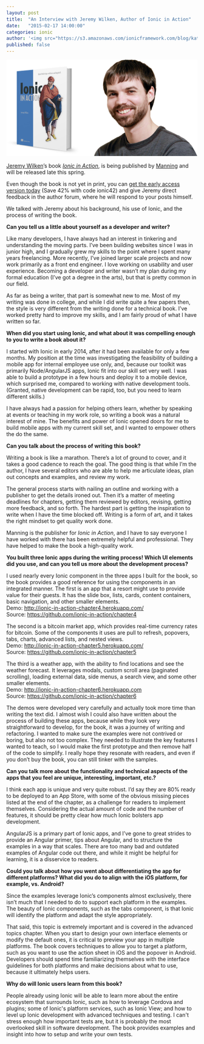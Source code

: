 ```yaml
---
layout: post
title:  "An Interview with Jeremy Wilken, Author of Ionic in Action"
date:   "2015-02-17 14:00:00"
categories: ionic
author: '<img src="https://s3.amazonaws.com/ionicframework.com/blog/katie-md.jpg" class="author-icon">Katie'
published: false
---
```


![Ionic in Action](/img/blog/ionic-in-action-header.jpg)

[Jeremy Wilken](https://twitter.com/gnomeontherun)’s book <i>[Ionic in Action](http://ionicinaction.com)</i>, is being published by [Manning](http://manning.com/wilken) and will be released late this spring. 

Even though the book is not yet in print, you can [get the early access version today](http://ionicinaction.com) (Save 42% with code ionic42) and give Jeremy direct feedback in the author forum, where he will respond to your posts himself. 

We talked with Jeremy about his background, his use of Ionic, and the process of writing the book. 

<!-- more --> 
<b>Can you tell us a little about yourself as a developer and writer?</b> 

Like many developers, I have always had an interest in tinkering and understanding the moving parts. I’ve been building websites since I was in junior high, and I gradually grew my skills to the point where I spent many years freelancing. More recently, I’ve joined larger scale projects and now work primarily as a front end engineer. I love working on usability and user experience. Becoming a developer and writer wasn’t my plan during my formal education (I’ve got a degree in the arts), but that is pretty common in our field.

As far as being a writer, that part is somewhat new to me. Most of my writing was done in college, and while I did write quite a few papers then, the style is very different from the writing done for a technical book. I’ve worked pretty hard to improve my skills, and I am fairly proud of what I have written so far.

<b>When did you start using Ionic, and what about it was compelling enough to you to write a book about it?</b>

I started with Ionic in early 2014, after it had been available for only a few months. My position at the time was investigating the feasibility of building a mobile app for internal employee use only, and, because our toolkit was primarily Node/AngularJS apps, Ionic fit into our skill set very well. I was able to build a prototype in a few hours and deploy it to a mobile device, which surprised me, compared to working with native development tools. (Granted, native development can be rapid, too, but you need to learn different skills.)

I have always had a passion for helping others learn, whether by speaking at events or teaching in my work role, so writing a book was a natural interest of mine. The benefits and power of Ionic opened doors for me to build mobile apps with my current skill set, and I wanted to empower others the do the same.

<b>Can you talk about the process of writing this book?</b> 

Writing a book is like a marathon. There’s a lot of ground to cover, and it takes a good cadence to reach the goal. The good thing is that while I’m the author, I have several editors who are able to help me articulate ideas, plan out concepts and examples, and review my work. 

The general process starts with nailing an outline and working with a publisher to get the details ironed out. Then it’s a matter of meeting deadlines for chapters, getting them reviewed by editors, revising, getting more feedback, and so forth. The hardest part is getting the inspiration to write when I have the time blocked off. Writing is a form of art, and it takes the right mindset to get quality work done.

Manning is the publisher for <i>Ionic in Action</i>, and I have to say everyone I have worked with there has been extremely helpful and professional. They have helped to make the book a high-quality work.

<b>You built three Ionic apps during the writing process! Which UI elements did you use, and can you tell us more about the development process?</b>

I used nearly every Ionic component in the three apps I built for the book, so the book provides a good reference for using the components in an integrated manner.
The first is an app that a resort might use to provide value for their guests. It has the slide box, lists, cards, content containers, basic navigation, and other smaller elements.<br> 
Demo: http://ionic-in-action-chapter4.herokuapp.com/<br>
Source: https://github.com/ionic-in-action/chapter4 

The second is a bitcoin market app, which provides real-time currency rates for bitcoin. Some of the components it uses are pull to refresh, popovers, tabs, charts, advanced lists, and nested views.<br> 
Demo: http://ionic-in-action-chapter5.herokuapp.com/<br>
Source: https://github.com/ionic-in-action/chapter5 

The third is a weather app, with the ability to find locations and see the weather forecast. It leverages modals, custom scroll area (paginated scrolling), loading external data, side menus, a search view, and some other smaller elements.<br> 
Demo: http://ionic-in-action-chapter6.herokuapp.com<br>
Source: https://github.com/ionic-in-action/chapter6 

The demos were developed very carefully and actually took more time than writing the text did. I almost wish I could also have written about the process of building these apps, because while they look very straightforward to develop, for the book, it was a journey of writing and refactoring. I wanted to make sure the examples were not contrived or boring, but also not too complex. They needed to illustrate the key features I wanted to teach, so I would make the first prototype and then remove half of the code to simplify. I really hope they resonate with readers, and even if you don’t buy the book, you can still tinker with the samples.

<b>Can you talk more about the functionality and technical aspects of the apps that you feel are unique, interesting, important, etc.?</b> 

I think each app is unique and very quite robust. I’d say they are 80% ready to be deployed to an App Store, with some of the obvious missing pieces listed at the end of the chapter, as a challenge for readers to implement themselves. Considering the actual amount of code and the number of features, it should be pretty clear how much Ionic bolsters app development.

AngularJS is a primary part of Ionic apps, and I’ve gone to great strides to provide an Angular primer, tips about Angular, and to structure the examples in a way that scales. There are too many bad and outdated examples of Angular code out there, and while it might be helpful for learning, it is a disservice to readers. 

<b>Could you talk about how you went about differentiating the app for different platforms? What did you do to align with the iOS platform, for example, vs. Android?</b>

Since the examples leverage Ionic’s components almost exclusively, there isn’t much that I needed to do to support each platform in the examples. The beauty of Ionic components, such as the tabs component, is that Ionic will identify the platform and adapt the style appropriately. 

That said, this topic is extremely important and is covered in the advanced topics chapter. When you start to design your own interface elements or modify the default ones, it is critical to preview your app in multiple platforms. The book covers techniques to allow you to target a platform, such as you want to use the action sheet in iOS and the popover in Android. Developers should spend time familiarizing themselves with the interface guidelines for both platforms and make decisions about what to use, because it ultimately helps users.

<b>Why do will Ionic users learn from this book?</b>

People already using Ionic will be able to learn more about the entire ecosystem that surrounds Ionic, such as how to leverage Cordova and plugins; some of Ionic's platform services, such as Ionic View; and how to level up Ionic development with advanced techniques and testing. I can't stress enough how important tests are, but it is probably the most overlooked skill in software development. The book provides examples and insight into how to setup and write your own tests.

